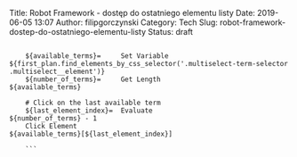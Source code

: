 Title: Robot Framework - dostęp do ostatniego elementu listy
Date: 2019-06-05 13:07
Author: filipgorczynski
Category: Tech
Slug: robot-framework-dostep-do-ostatniego-elementu-listy
Status: draft

```

    ${available_terms}=     Set Variable                ${first_plan.find_elements_by_css_selector('.multiselect-term-selector .multiselect__element')}
    ${number_of_terms}=     Get Length                  ${available_terms}

    # Click on the last available term
    ${last_element_index}=  Evaluate                    ${number_of_terms} - 1
    Click Element                                       ${available_terms}[${last_element_index}]

    ```
